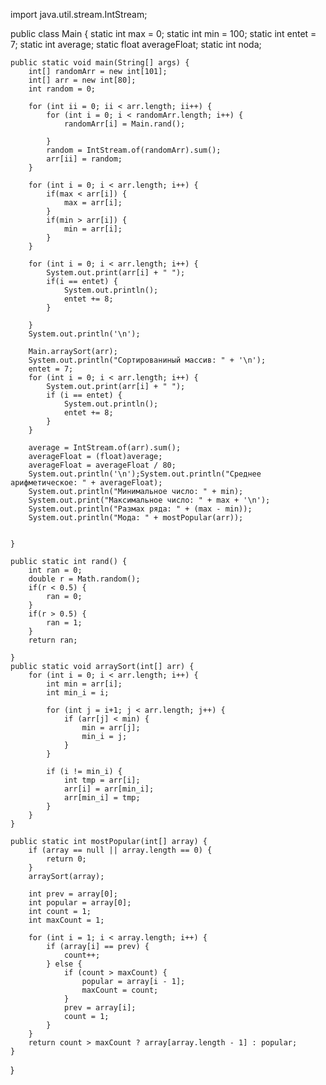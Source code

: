 import java.util.stream.IntStream;

public class Main {
    static int max = 0;
    static int min = 100;
    static int entet = 7;
    static int average;
    static float averageFloat;
    static int noda;

    public static void main(String[] args) {
        int[] randomArr = new int[101];
        int[] arr = new int[80];
        int random = 0;

        for (int ii = 0; ii < arr.length; ii++) {
            for (int i = 0; i < randomArr.length; i++) {
                randomArr[i] = Main.rand();

            }
            random = IntStream.of(randomArr).sum();
            arr[ii] = random;
        }

        for (int i = 0; i < arr.length; i++) {
            if(max < arr[i]) {
                max = arr[i];
            }
            if(min > arr[i]) {
                min = arr[i];
            }
        }

        for (int i = 0; i < arr.length; i++) {
            System.out.print(arr[i] + " ");
            if(i == entet) {
                System.out.println();
                entet += 8;
            }

        }
        System.out.println('\n');

        Main.arraySort(arr);
        System.out.println("Сортированиный массив: " + '\n');
        entet = 7;
        for (int i = 0; i < arr.length; i++) {
            System.out.print(arr[i] + " ");
            if (i == entet) {
                System.out.println();
                entet += 8;
            }
        }

        average = IntStream.of(arr).sum();
        averageFloat = (float)average;
        averageFloat = averageFloat / 80;
        System.out.println('\n');System.out.println("Среднее арифметическое: " + averageFloat);
        System.out.println("Минимальное число: " + min);
        System.out.print("Максимальное число: " + max + '\n');
        System.out.println("Размах ряда: " + (max - min));
        System.out.println("Мода: " + mostPopular(arr));


    }

    public static int rand() {
        int ran = 0;
        double r = Math.random();
        if(r < 0.5) {
            ran = 0;
        }
        if(r > 0.5) {
            ran = 1;
        }
        return ran;

    }
    public static void arraySort(int[] arr) {
        for (int i = 0; i < arr.length; i++) {
            int min = arr[i];
            int min_i = i;

            for (int j = i+1; j < arr.length; j++) {
                if (arr[j] < min) {
                    min = arr[j];
                    min_i = j;
                }
            }

            if (i != min_i) {
                int tmp = arr[i];
                arr[i] = arr[min_i];
                arr[min_i] = tmp;
            }
        }
    }

    public static int mostPopular(int[] array) {
        if (array == null || array.length == 0) {
            return 0;
        }
        arraySort(array);

        int prev = array[0];
        int popular = array[0];
        int count = 1;
        int maxCount = 1;

        for (int i = 1; i < array.length; i++) {
            if (array[i] == prev) {
                count++;
            } else {
                if (count > maxCount) {
                    popular = array[i - 1];
                    maxCount = count;
                }
                prev = array[i];
                count = 1;
            }
        }
        return count > maxCount ? array[array.length - 1] : popular;
    }
}
